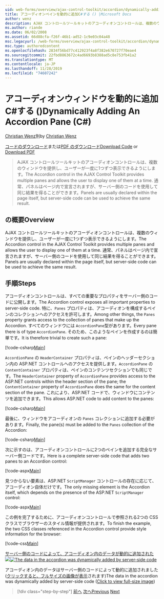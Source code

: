 ```yaml
---
uid: web-forms/overview/ajax-control-toolkit/accordion/dynamically-adding-an-accordion-pane-cs
title: アコーディオンペインを動的に追加C#する () |Microsoft Docs
author: wenz
description: AJAX コントロールツールキットのアコーディオンコントロールは、複数のウィンドウを提供し、ユーザーが一度に1つずつ表示できるようにします。 通常、パネルは...
ms.author: riande
ms.date: 06/02/2008
ms.assetid: 66d88cfa-f26f-46b1-ad52-1c9e03c04a48
msc.legacyurl: /web-forms/overview/ajax-control-toolkit/accordion/dynamically-adding-an-accordion-pane-cs
msc.type: authoredcontent
ms.openlocfilehash: 2834f56bd77c412923f4a8f382e670727f70eae4
ms.sourcegitcommit: 22fbd8863672c4ad6693b8388ad5c8e753fb41a2
ms.translationtype: MT
ms.contentlocale: ja-JP
ms.lasthandoff: 11/28/2019
ms.locfileid: "74607242"
---
```

# <a name="dynamically-adding-an-accordion-pane-c"></a><span data-ttu-id="a6ab4-104">アコーディオンウィンドウを動的に追加C#する ()</span><span class="sxs-lookup"><span data-stu-id="a6ab4-104">Dynamically Adding An Accordion Pane (C#)</span></span>

<span data-ttu-id="a6ab4-105">[Christian Wenz](https://github.com/wenz)別</span><span class="sxs-lookup"><span data-stu-id="a6ab4-105">by [Christian Wenz](https://github.com/wenz)</span></span>

<span data-ttu-id="a6ab4-106">[コードのダウンロード](https://download.microsoft.com/download/5/6/d/56d50cef-2011-4c8f-9891-7edc6dc57df9/Accordion2.cs.zip)または[PDF のダウンロード](https://download.microsoft.com/download/6/7/1/6718d452-ff89-4d3f-a90e-c74ec2d636a3/accordion2CS.pdf)</span><span class="sxs-lookup"><span data-stu-id="a6ab4-106">[Download Code](https://download.microsoft.com/download/5/6/d/56d50cef-2011-4c8f-9891-7edc6dc57df9/Accordion2.cs.zip) or [Download PDF](https://download.microsoft.com/download/6/7/1/6718d452-ff89-4d3f-a90e-c74ec2d636a3/accordion2CS.pdf)</span></span>

> <span data-ttu-id="a6ab4-107">AJAX コントロールツールキットのアコーディオンコントロールは、複数のウィンドウを提供し、ユーザーが一度に1つずつ表示できるようにします。</span><span class="sxs-lookup"><span data-stu-id="a6ab4-107">The Accordion control in the AJAX Control Toolkit provides multiple panes and allows the user to display one of them at a time.</span></span> <span data-ttu-id="a6ab4-108">通常、パネルはページ内で宣言されますが、サーバー側のコードを使用して同じ結果を得ることができます。</span><span class="sxs-lookup"><span data-stu-id="a6ab4-108">Panels are usually declared within the page itself, but server-side code can be used to achieve the same result.</span></span>

## <a name="overview"></a><span data-ttu-id="a6ab4-109">の概要</span><span class="sxs-lookup"><span data-stu-id="a6ab4-109">Overview</span></span>

<span data-ttu-id="a6ab4-110">AJAX コントロールツールキットのアコーディオンコントロールは、複数のウィンドウを提供し、ユーザーが一度に1つずつ表示できるようにします。</span><span class="sxs-lookup"><span data-stu-id="a6ab4-110">The Accordion control in the AJAX Control Toolkit provides multiple panes and allows the user to display one of them at a time.</span></span> <span data-ttu-id="a6ab4-111">通常、パネルはページ内で宣言されますが、サーバー側のコードを使用して同じ結果を得ることができます。</span><span class="sxs-lookup"><span data-stu-id="a6ab4-111">Panels are usually declared within the page itself, but server-side code can be used to achieve the same result.</span></span>

## <a name="steps"></a><span data-ttu-id="a6ab4-112">手順</span><span class="sxs-lookup"><span data-stu-id="a6ab4-112">Steps</span></span>

<span data-ttu-id="a6ab4-113">アコーディオンコントロールは、すべての重要なプロパティをサーバー側のコードに公開します。</span><span class="sxs-lookup"><span data-stu-id="a6ab4-113">The Accordion control exposes all important properties to server-side code.</span></span> <span data-ttu-id="a6ab4-114">特に、`Panes` プロパティは、アコーディオンを構成するペインのコレクションへのアクセスを許可します。</span><span class="sxs-lookup"><span data-stu-id="a6ab4-114">Among other things, the `Panes` property grants access to the collection of panes that make up the Accordion.</span></span> <span data-ttu-id="a6ab4-115">すべてのウィンドウには `AccordionPane`型があります。</span><span class="sxs-lookup"><span data-stu-id="a6ab4-115">Every pane there is of type `AccordionPane`.</span></span> <span data-ttu-id="a6ab4-116">そのため、このようなペインを作成するのは簡単です。</span><span class="sxs-lookup"><span data-stu-id="a6ab4-116">It is therefore trivial to create such a pane:</span></span>

[!code-csharp[Main](dynamically-adding-an-accordion-pane-cs/samples/sample1.cs)]

<span data-ttu-id="a6ab4-117">`AccordionPane` の `HeaderContainer` プロパティは、ペインのヘッダーセクション内の ASP.NET コントロールへのアクセスを提供します。`AccordionPane` の `ContentContainer` プロパティは、ペインのコンテンツセクションでも同じです。</span><span class="sxs-lookup"><span data-stu-id="a6ab4-117">The `HeaderContainer` property of `AccordionPane` provides access to the ASP.NET controls within the header section of the pane; the `ContentContainer` property of `AccordionPane` does the same for the content section of the pane.</span></span> <span data-ttu-id="a6ab4-118">これにより、ASP.NET コードで、ウィンドウにコンテンツを追加できます。</span><span class="sxs-lookup"><span data-stu-id="a6ab4-118">This allows ASP.NET code to add content to the panes:</span></span>

[!code-csharp[Main](dynamically-adding-an-accordion-pane-cs/samples/sample2.cs)]

<span data-ttu-id="a6ab4-119">最後に、ウィンドウをアコーディオンの `Panes` コレクションに追加する必要があります。</span><span class="sxs-lookup"><span data-stu-id="a6ab4-119">Finally, the pane(s) must be added to the `Panes` collection of the Accordion:</span></span>

[!code-csharp[Main](dynamically-adding-an-accordion-pane-cs/samples/sample3.cs)]

<span data-ttu-id="a6ab4-120">次に示すのは、アコーディオンコントロールに2つのペインを追加する完全なサーバー側コードです。</span><span class="sxs-lookup"><span data-stu-id="a6ab4-120">Here is a complete server-side code that adds two panes to an Accordion control:</span></span>

[!code-aspx[Main](dynamically-adding-an-accordion-pane-cs/samples/sample4.aspx)]

<span data-ttu-id="a6ab4-121">見つからない要素は、ASP.NET `ScriptManager` コントロールの存在に応じて、アコーディオン自体だけです。</span><span class="sxs-lookup"><span data-stu-id="a6ab4-121">The only missing element is the Accordion itself, which depends on the presence of the ASP.NET `ScriptManager` control:</span></span>

[!code-aspx[Main](dynamically-adding-an-accordion-pane-cs/samples/sample5.aspx)]

<span data-ttu-id="a6ab4-122">この例を完了するために、アコーディオンコントロールで参照される2つの CSS クラスでブラウザーのスタイル情報が提供されます。</span><span class="sxs-lookup"><span data-stu-id="a6ab4-122">To finish the example, the two CSS classes referenced in the Accordion control provide style information for the browser:</span></span>

[!code-css[Main](dynamically-adding-an-accordion-pane-cs/samples/sample6.css)]

<span data-ttu-id="a6ab4-123">[サーバー側のコードによって、アコーディオン内のデータが動的に追加された ![](dynamically-adding-an-accordion-pane-cs/_static/image2.png)](dynamically-adding-an-accordion-pane-cs/_static/image1.png)</span><span class="sxs-lookup"><span data-stu-id="a6ab4-123">[![The data in the accordion was dynamically added by server-side code](dynamically-adding-an-accordion-pane-cs/_static/image2.png)](dynamically-adding-an-accordion-pane-cs/_static/image1.png)</span></span>

<span data-ttu-id="a6ab4-124">アコーディオン内のデータはサーバー側のコードによって動的に追加されました ([クリックすると、フルサイズの画像が表示](dynamically-adding-an-accordion-pane-cs/_static/image3.png)されます)</span><span class="sxs-lookup"><span data-stu-id="a6ab4-124">The data in the accordion was dynamically added by server-side code ([Click to view full-size image](dynamically-adding-an-accordion-pane-cs/_static/image3.png))</span></span>

> [!div class="step-by-step"]
> <span data-ttu-id="a6ab4-125">[前へ](databinding-to-an-accordion-cs.md)
> [次へ](databinding-to-an-accordion-vb.md)</span><span class="sxs-lookup"><span data-stu-id="a6ab4-125">[Previous](databinding-to-an-accordion-cs.md)
[Next](databinding-to-an-accordion-vb.md)</span></span>
